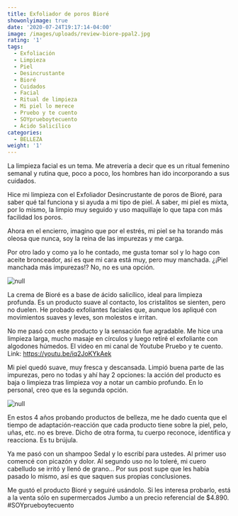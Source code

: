 ```yaml
---
title: Exfoliador de poros Bioré
showonlyimage: true
date: '2020-07-24T19:17:14-04:00'
image: /images/uploads/review-biore-ppal2.jpg
rating: '1'
tags:
  - Exfoliación
  - Limpieza
  - Piel
  - Desincrustante
  - Bioré
  - Cuidados
  - Facial
  - Ritual de limpieza
  - Mi piel lo merece
  - Pruebo y te cuento
  - SOYprueboytecuento
  - Ácido Salicílico
categories:
  - BELLEZA
weight: '1'
---
```

La limpieza facial es un tema. Me atrevería a decir que es un ritual femenino semanal y rutina que, poco a poco, los hombres han ido incorporando a sus cuidados.

<!--more-->

Hice mi limpieza con el Exfoliador Desincrustante de poros de Bioré, para saber qué tal funciona y si ayuda a mi tipo de piel. A saber, mi piel es mixta, por lo mismo, la limpio muy seguido y uso maquillaje lo que tapa con más facilidad los poros.

Ahora en el encierro, imagino que por el estrés, mi piel se ha torando más oleosa que nunca, soy la reina de las impurezas y me carga.

Por otro lado y como ya lo he contado, me gusta tomar sol y lo hago con aceite bronceador, así es que mi cara está muy, pero muy manchada. ¿¡Piel manchada más impurezas!? No, no es una opción.

![null](/images/uploads/review-biore-cara.jpg)

La crema de Bioré es a base de ácido salicílico, ideal para limpieza profunda. Es un producto suave al contacto, los cristalitos se sienten, pero no duelen. He probado exfoliantes faciales que, aunque los apliqué con movimientos suaves y leves, son molestos e irritan.

No me pasó con este producto y la sensación fue agradable. Me hice una limpieza larga, mucho masaje en círculos y luego retiré el exfoliante con algodones húmedos. El video en mi canal de Youtube Pruebo y te cuento. Link: https://youtu.be/iq2JoKYkAek

Mi piel quedó suave, muy fresca y descansada. Limpió buena parte de las impurezas, pero no todas y ahí hay 2 opciones: la acción del producto es baja o limpieza tras limpieza voy a notar un cambio profundo. En lo personal, creo que es la segunda opción. 

![null](/images/uploads/review-biore-ppal.jpg)

En estos 4 años probando productos de belleza, me he dado cuenta que el tiempo de adaptación-reacción que cada producto tiene sobre la piel, pelo, uñas, etc. no es breve. Dicho de otra forma, tu cuerpo reconoce, identifica y reacciona. Es tu brújula. 

Ya me pasó con un shampoo Sedal y lo escribí para ustedes. Al primer uso comencé con picazón y dolor. Al segundo uso no lo toleré, mi cuero cabelludo se irritó y llenó de grano… Por sus post supe que les había pasado lo mismo, así es que saquen sus propias conclusiones.

Me gustó el producto Bioré y seguiré usándolo. Si les interesa probarlo, está a la venta sólo en supermercados Jumbo a un precio referencial de $4.890. #SOYprueboytecuento

